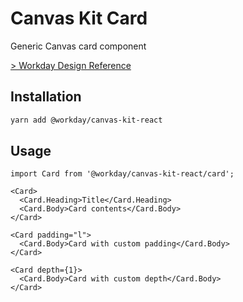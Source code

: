 # Canvas Kit Card

Generic Canvas card component

[> Workday Design Reference](https://design.workday.com/components/containers/cards)

## Installation

```sh
yarn add @workday/canvas-kit-react
```

## Usage

```tsx
import Card from '@workday/canvas-kit-react/card';

<Card>
  <Card.Heading>Title</Card.Heading>
  <Card.Body>Card contents</Card.Body>
</Card>

<Card padding="l">
  <Card.Body>Card with custom padding</Card.Body>
</Card>

<Card depth={1}>
  <Card.Body>Card with custom depth</Card.Body>
</Card>
```
